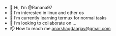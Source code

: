 - 👋 Hi, I’m @Ranana97
- 👀 I’m interested in linux and other os
- 🌱 I’m currently learning termux for normal tasks
- 💞️ I’m looking to collaborate on ...
- 📫 How to reach me anarshagdaarjav@gmail.com
